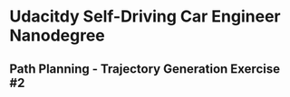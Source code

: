 # Udacitdy Self-Driving Car Engineer Nanodegree

## Path Planning - Trajectory Generation Exercise #2